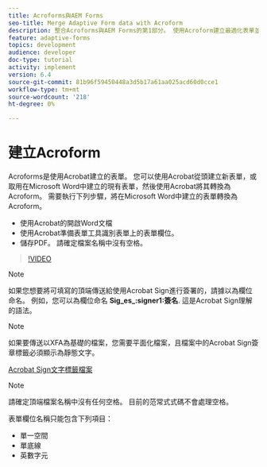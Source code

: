 ```yaml
---
title: Acroforms與AEM Forms
seo-title: Merge Adaptive Form data with Acroform
description: 整合Acroforms與AEM Forms的第1部分。 使用Acroform建立最適化表單並合併資料以取得PDF。
feature: adaptive-forms
topics: development
audience: developer
doc-type: tutorial
activity: implement
version: 6.4
source-git-commit: 81b96f59450448a3d5b17a61aa025acd60d0cce1
workflow-type: tm+mt
source-wordcount: '218'
ht-degree: 0%

---
```



# 建立Acroform

Acroforms是使用Acrobat建立的表單。 您可以使用Acrobat從頭建立新表單，或取用在Microsoft Word中建立的現有表單，然後使用Acrobat將其轉換為Acroform。 需要執行下列步驟，將在Microsoft Word中建立的表單轉換為Acroform。

* 使用Acrobat的開啟Word文檔
* 使用Acrobat準備表單工具識別表單上的表單欄位。
* 儲存PDF。 請確定檔案名稱中沒有空格。


>[!VIDEO](https://video.tv.adobe.com/v/22575?quality=9&learn=on)

>[!NOTE]
>
>如果您想要將可填寫的頂端傳送給使用Acrobat Sign進行簽署的，請據以為欄位命名。 例如，您可以為欄位命名 **Sig_es_:signer1:簽名**. 這是Acrobat Sign理解的語法。

>[!NOTE]
>
>如果要傳送以XFA為基礎的檔案，您需要平面化檔案，且檔案中的Acrobat Sign簽章標籤必須顯示為靜態文字。

[Acrobat Sign文字標籤檔案](https://helpx.adobe.com/sign/using/text-tag.html)

>[!NOTE]
>
>請確定頂端檔案名稱中沒有任何空格。 目前的范常式式碼不會處理空格。
>
>表單欄位名稱只能包含下列項目：
>
>* 單一空間
>* 單底線
>* 英數字元

